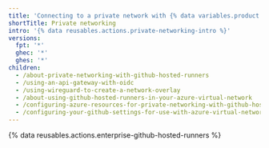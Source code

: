 ```yaml
---
title: 'Connecting to a private network with {% data variables.product.company_short %}-hosted runners'
shortTitle: Private networking
intro: '{% data reusables.actions.private-networking-intro %}'
versions:
  fpt: '*'
  ghec: '*'
  ghes: '*'
children:
  - /about-private-networking-with-github-hosted-runners
  - /using-an-api-gateway-with-oidc
  - /using-wireguard-to-create-a-network-overlay
  - /about-using-github-hosted-runners-in-your-azure-virtual-network
  - /configuring-azure-resources-for-private-networking-with-github-hosted-runners
  - /configuring-your-github-settings-for-use-with-azure-virtual-network
---
```


{% data reusables.actions.enterprise-github-hosted-runners %}
